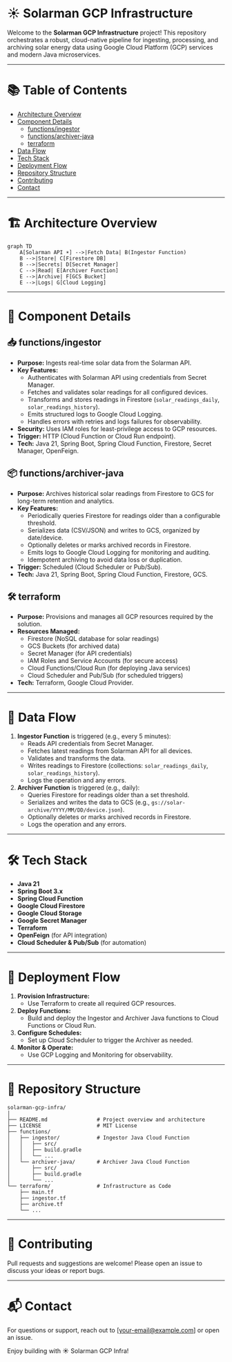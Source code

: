 # ☀️ Solarman GCP Infrastructure

Welcome to the **Solarman GCP Infrastructure** project! This repository orchestrates a robust, cloud-native pipeline for ingesting, processing, and archiving solar energy data using Google Cloud Platform (GCP) services and modern Java microservices.

---

# 📚 Table of Contents
- [Architecture Overview](#architecture-overview)
- [Component Details](#component-details)
  - [functions/ingestor](#functionsingestor)
  - [functions/archiver-java](#functionsarchiver-java)
  - [terraform](#terraform)
- [Data Flow](#data-flow)
- [Tech Stack](#tech-stack)
- [Deployment Flow](#deployment-flow)
- [Repository Structure](#repository-structure)
- [Contributing](#contributing)
- [Contact](#contact)

---

# 🏗️ Architecture Overview

```mermaid
graph TD
    A[Solarman API ☀️] -->|Fetch Data| B(Ingestor Function)
    B -->|Store| C[Firestore DB]
    B -->|Secrets| D[Secret Manager]
    C -->|Read| E[Archiver Function]
    E -->|Archive| F[GCS Bucket]
    E -->|Logs| G[Cloud Logging]
```

---

# 🧩 Component Details

## 📥 functions/ingestor
- **Purpose:** Ingests real-time solar data from the Solarman API.
- **Key Features:**
  - Authenticates with Solarman API using credentials from Secret Manager.
  - Fetches and validates solar readings for all configured devices.
  - Transforms and stores readings in Firestore (`solar_readings_daily`, `solar_readings_history`).
  - Emits structured logs to Google Cloud Logging.
  - Handles errors with retries and logs failures for observability.
- **Security:** Uses IAM roles for least-privilege access to GCP resources.
- **Trigger:** HTTP (Cloud Function or Cloud Run endpoint).
- **Tech:** Java 21, Spring Boot, Spring Cloud Function, Firestore, Secret Manager, OpenFeign.

## 📦 functions/archiver-java
- **Purpose:** Archives historical solar readings from Firestore to GCS for long-term retention and analytics.
- **Key Features:**
  - Periodically queries Firestore for readings older than a configurable threshold.
  - Serializes data (CSV/JSON) and writes to GCS, organized by date/device.
  - Optionally deletes or marks archived records in Firestore.
  - Emits logs to Google Cloud Logging for monitoring and auditing.
  - Idempotent archiving to avoid data loss or duplication.
- **Trigger:** Scheduled (Cloud Scheduler or Pub/Sub).
- **Tech:** Java 21, Spring Boot, Spring Cloud Function, Firestore, GCS.

## 🛠️ terraform
- **Purpose:** Provisions and manages all GCP resources required by the solution.
- **Resources Managed:**
  - Firestore (NoSQL database for solar readings)
  - GCS Buckets (for archived data)
  - Secret Manager (for API credentials)
  - IAM Roles and Service Accounts (for secure access)
  - Cloud Functions/Cloud Run (for deploying Java services)
  - Cloud Scheduler and Pub/Sub (for scheduled triggers)
- **Tech:** Terraform, Google Cloud Provider.

---

# 🔄 Data Flow

1. **Ingestor Function** is triggered (e.g., every 5 minutes):
    - Reads API credentials from Secret Manager.
    - Fetches latest readings from Solarman API for all devices.
    - Validates and transforms the data.
    - Writes readings to Firestore (collections: `solar_readings_daily`, `solar_readings_history`).
    - Logs the operation and any errors.
2. **Archiver Function** is triggered (e.g., daily):
    - Queries Firestore for readings older than a set threshold.
    - Serializes and writes the data to GCS (e.g., `gs://solar-archive/YYYY/MM/DD/device.json`).
    - Optionally deletes or marks archived records in Firestore.
    - Logs the operation and any errors.

---

# 🛠️ Tech Stack
- **Java 21**
- **Spring Boot 3.x**
- **Spring Cloud Function**
- **Google Cloud Firestore**
- **Google Cloud Storage**
- **Google Secret Manager**
- **Terraform**
- **OpenFeign** (for API integration)
- **Cloud Scheduler & Pub/Sub** (for automation)

---

# 🚀 Deployment Flow

1. **Provision Infrastructure:**
   - Use Terraform to create all required GCP resources.
2. **Deploy Functions:**
   - Build and deploy the Ingestor and Archiver Java functions to Cloud Functions or Cloud Run.
3. **Configure Schedules:**
   - Set up Cloud Scheduler to trigger the Archiver as needed.
4. **Monitor & Operate:**
   - Use GCP Logging and Monitoring for observability.

---

# 📁 Repository Structure

```text
solarman-gcp-infra/
│
├── README.md                # Project overview and architecture
├── LICENSE                  # MIT License
├── functions/
│   ├── ingestor/            # Ingestor Java Cloud Function
│   │   ├── src/
│   │   ├── build.gradle
│   │   └── ...
│   └── archiver-java/       # Archiver Java Cloud Function
│       ├── src/
│       ├── build.gradle
│       └── ...
└── terraform/               # Infrastructure as Code
    ├── main.tf
    ├── ingestor.tf
    ├── archive.tf
    └── ...
```

---

# 🤝 Contributing
Pull requests and suggestions are welcome! Please open an issue to discuss your ideas or report bugs.

---

# 📬 Contact
For questions or support, reach out to [your-email@example.com] or open an issue.

Enjoy building with ☀️ Solarman GCP Infra!
